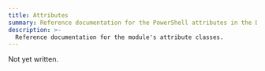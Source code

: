 ```yaml
---
title: Attributes
summary: Reference documentation for the PowerShell attributes in the Documentarian.AstInfo module.
description: >-
  Reference documentation for the module's attribute classes.
---
```


Not yet written.
